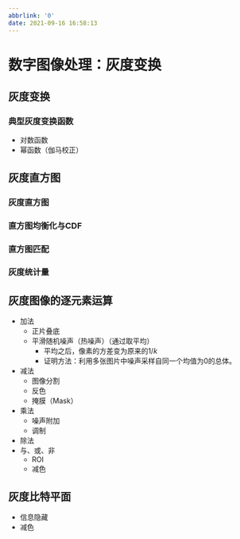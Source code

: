 ```yaml
---
abbrlink: '0'
date: 2021-09-16 16:58:13
---
```

# 数字图像处理：灰度变换
## 灰度变换
### 典型灰度变换函数
- 对数函数
- 幂函数（伽马校正）

## 灰度直方图
### 灰度直方图
### 直方图均衡化与CDF
### 直方图匹配
### 灰度统计量

## 灰度图像的逐元素运算
- 加法
  - 正片叠底
  - 平滑随机噪声（热噪声）（通过取平均）
    - 平均之后，像素的方差变为原来的$1/k$
    - 证明方法：利用多张图片中噪声采样自同一个均值为0的总体。
- 减法
  - 图像分割
  - 反色
  - 掩膜（Mask）
- 乘法
  - 噪声附加
  - 调制
- 除法
- 与、或、非
  - ROI
  - 减色

## 灰度比特平面
- 信息隐藏
- 减色